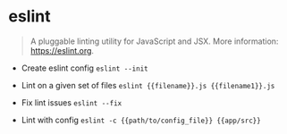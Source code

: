 # eslint
> A pluggable linting utility for JavaScript and JSX.
> More information: <https://eslint.org>.

- Create eslint config
`eslint --init`

- Lint on a given set of files
`eslint {{filename}}.js {{filename1}}.js`

- Fix lint issues
`eslint --fix`

- Lint with config
`eslint -c {{path/to/config_file}} {{app/src}}`
